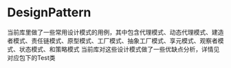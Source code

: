 # DesignPattern
当前库里做了一些常用设计模式的用例，其中包含代理模式、动态代理模式、建造者模式、责任链模式、原型模式、工厂模式、抽象工厂模式、享元模式、观察者模式、状态模式、和策略模式
当前库对这些设计模式做了一些优缺点分析，详情见对应包下的Test类


